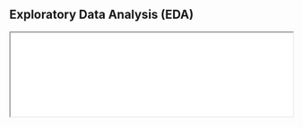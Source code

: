 ## Exploratory Data Analysis (EDA)

<div>
  <iframe id="inlineFrameExample"
      title="Inline Frame Example"
      width="100%"
      src="house_prices.html">
  </iframe>
</div>